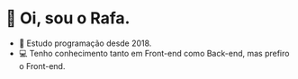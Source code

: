 <h1>👋 Oi, sou o Rafa.</h1>

- 📝 Estudo programação desde 2018.
- 💻 Tenho conhecimento tanto em Front-end como Back-end, mas prefiro o Front-end.
